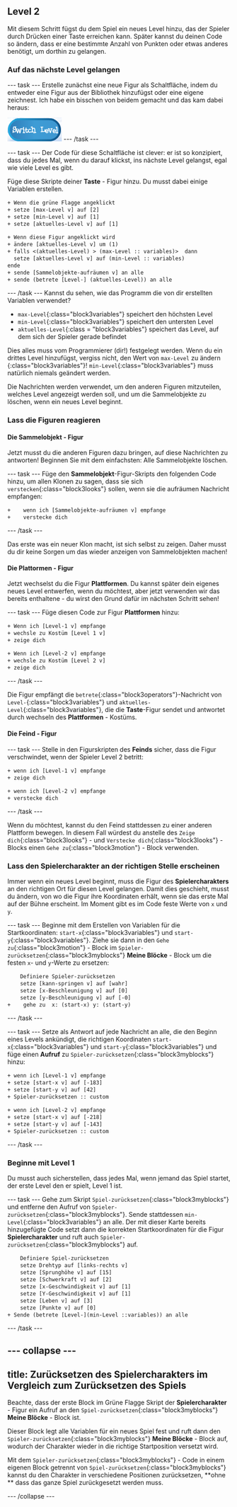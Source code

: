 ## Level 2

Mit diesem Schritt fügst du dem Spiel ein neues Level hinzu, das der Spieler durch Drücken einer Taste erreichen kann. Später kannst du deinen Code so ändern, dass er eine bestimmte Anzahl von Punkten oder etwas anderes benötigt, um dorthin zu gelangen.

### Auf das nächste Level gelangen

\--- task \--- Erstelle zunächst eine neue Figur als Schaltfläche, indem du entweder eine Figur aus der Bibliothek hinzufügst oder eine eigene zeichnest. Ich habe ein bisschen von beidem gemacht und das kam dabei heraus:

![Die Tasten-Figur zum Umschalten der Level](images/levelButton.png) \--- /task \---

\--- task \--- Der Code für diese Schaltfläche ist clever: er ist so konzipiert, dass du jedes Mal, wenn du darauf klickst, ins nächste Level gelangst, egal wie viele Level es gibt.

Füge diese Skripte deiner **Taste** - Figur hinzu. Du musst dabei einige Variablen erstellen.

```blocks3
+ Wenn die grüne Flagge angeklickt
+ setze [max-Level v] auf [2]
+ setze [min-Level v] auf [1]
+ setze [aktuelles-Level v] auf [1]
```

```blocks3
+ Wenn diese Figur angeklickt wird
+ ändere [aktuelles-Level v] um (1)
+ falls <(aktuelles-Level) > (max-Level :: variables)>  dann 
  setze [aktuelles-Level v] auf (min-Level :: variables)
ende
+ sende [Sammelobjekte-aufräumen v] an alle
+ sende (betrete [Level-] (aktuelles-Level)) an alle
```

\--- /task \--- Kannst du sehen, wie das Programm die von dir erstellten Variablen verwendet?

+ `max-Level`{:class="block3variables"} speichert den höchsten Level
+ `min-Level`{:class="block3variables"} speichert den untersten Level
+ `aktuelles-Level`{:class = "block3variables"} speichert das Level, auf dem sich der Spieler gerade befindet

Dies alles muss vom Programmierer \(dir!\) festgelegt werden. Wenn du ein drittes Level hinzufügst, vergiss nicht, den Wert von `max-Level` zu ändern {:class="block3variables"}! `min-Level`{:class="block3variables"} muss natürlich niemals geändert werden.

Die Nachrichten werden verwendet, um den anderen Figuren mitzuteilen, welches Level angezeigt werden soll, und um die Sammelobjekte zu löschen, wenn ein neues Level beginnt.

### Lass die Figuren reagieren

#### Die **Sammelobjekt** - Figur

Jetzt musst du die anderen Figuren dazu bringen, auf diese Nachrichten zu antworten! Beginnen Sie mit dem einfachsten: Alle Sammelobjekte löschen.

\--- task \--- Füge den **Sammelobjekt**-Figur-Skripts den folgenden Code hinzu, um allen Klonen zu sagen, dass sie sich `verstecken`{:class="block3looks"} sollen, wenn sie die aufräumen Nachricht empfangen:

```blocks3
+    wenn ich [Sammelobjekte-aufräumen v] empfange   
+    verstecke dich
```

\--- /task \---

Das erste was ein neuer Klon macht, ist sich selbst zu zeigen. Daher musst du dir keine Sorgen um das wieder anzeigen von Sammelobjekten machen!

#### Die **Plattormen** - Figur

Jetzt wechselst du die Figur **Plattformen**. Du kannst später dein eigenes neues Level entwerfen, wenn du möchtest, aber jetzt verwenden wir das bereits enthaltene - du wirst den Grund dafür im nächsten Schritt sehen!

\--- task \--- Füge diesen Code zur Figur **Plattformen** hinzu:

```blocks3
+ Wenn ich [Level-1 v] empfange
+ wechsle zu Kostüm [Level 1 v]
+ zeige dich
```

```blocks3
+ Wenn ich [Level-2 v] empfange
+ wechsle zu Kostüm [Level 2 v]
+ zeige dich
```

\--- /task \---

Die Figur empfängt die `betrete`{:class="block3operators"}-Nachricht von `Level-`{:class="block3variables"} und `aktuelles-Level`{:class="block3variables"}, die die **Taste**-Figur sendet und antwortet durch wechseln des **Plattformen** - Kostüms.

#### Die **Feind** - Figur

\--- task \--- Stelle in den Figurskripten des **Feinds** sicher, dass die Figur verschwindet, wenn der Spieler Level 2 betritt:

```blocks3
+ wenn ich [Level-1 v] empfange
+ zeige dich
```

```blocks3
+ wenn ich [Level-2 v] empfange
+ verstecke dich
```

\--- /task \---

Wenn du möchtest, kannst du den Feind stattdessen zu einer anderen Plattform bewegen. In diesem Fall würdest du anstelle des `Zeige dich`{:class="block3looks"} - und `Verstecke dich`{:class="block3looks"} -Blocks einen `Gehe zu`{:class="block3motion"} - Block verwenden.

### Lass den **Spielercharakter** an der richtigen Stelle erscheinen

Immer wenn ein neues Level beginnt, muss die Figur des **Spielercharakters** an den richtigen Ort für diesen Level gelangen. Damit dies geschieht, musst du ändern, von wo die Figur ihre Koordinaten erhält, wenn sie das erste Mal auf der Bühne erscheint. Im Moment gibt es im Code feste Werte von `x` und `y`.

\--- task \--- Beginne mit dem Erstellen von Variablen für die Startkoordinaten: `start-x`{:class="block3variables"} und `start-y`{:class="block3variables"}. Ziehe sie dann in den `Gehe zu`{:class="block3motion"} - Block im `Spieler-zurücksetzen`{:class="block3myblocks"} **Meine Blöcke** - Block um die festen `x`- und `y`-Werte zu ersetzen:

```blocks3
    Definiere Spieler-zurücksetzen
    setze [kann-springen v] auf [wahr]
    setze [x-Beschleunigung v] auf [0]
    setze [y-Beschleunigung v] auf [-0]
+    gehe zu  x: (start-x) y: (start-y)
```

\--- /task \---

\--- task \--- Setze als Antwort auf jede Nachricht an alle, die den Beginn eines Levels ankündigt, die richtigen Koordinaten `start-x`{:class="block3variables"} und `start-y`{:class="block3variables"} und füge einen **Aufruf** zu `Spieler-zurücksetzen`{:class="block3myblocks"} hinzu:

```blocks3
+ wenn ich [Level-1 v] empfange
+ setze [start-x v] auf [-183]
+ setze [start-y v] auf [42]
+ Spieler-zurücksetzen :: custom
```

```blocks3
+ wenn ich [Level-2 v] empfange
+ setze [start-x v] auf [-218]
+ setze [start-y v] auf [-143]
+ Spieler-zurücksetzen :: custom
```

\--- /task \---

### Beginne mit Level 1

Du musst auch sicherstellen, dass jedes Mal, wenn jemand das Spiel startet, der erste Level den er spielt, Level 1 ist.

\--- task \--- Gehe zum Skript `Spiel-zurücksetzen`{:class="block3myblocks"} und entferne den Aufruf von `Spieler-zurücksetzen`{:class="block3myblocks"}. Sende stattdessen `min-Level`{:class="block3variables"} an alle. Der mit dieser Karte bereits hinzugefügte Code setzt dann die korrekten Startkoordinaten für die Figur **Spielercharakter** und ruft auch `Spieler-zurücksetzen`{:class="block3myblocks"} auf.

```blocks3
    Definiere Spiel-zurücksetzen
    setze Drehtyp auf [links-rechts v]
    setze [Sprunghöhe v] auf [15]
    setze [Schwerkraft v] auf [2]
    setze [x-Geschwindigkeit v] auf [1]
    setze [Y-Geschwindigkeit v] auf [1]
    setze [Leben v] auf [3]
    setze [Punkte v] auf [0]
+ Sende (betrete [Level-](min-Level ::variables)) an alle
```

\--- /task \---

## \--- collapse \---

## title: Zurücksetzen des Spielercharakters im Vergleich zum Zurücksetzen des Spiels

Beachte, dass der erste Block im Grüne Flagge Skript der **Spielercharakter** - Figur ein Aufruf an den `Spiel-zurücksetzen`{:class="block3myblocks"} **Meine Blöcke** - Block ist.

Dieser Block legt alle Variablen für ein neues Spiel fest und ruft dann den `Spieler-zurücksetzen`{:class="block3myblocks"} **Meine Blöcke** - Block auf, wodurch der Charakter wieder in die richtige Startposition versetzt wird.

Mit dem `Spieler-zurücksetzen`{:class="block3myblocks"} - Code in einem eigenen Block getrennt von `Spiel-zurücksetzen`{:class="block3myblocks"} kannst du den Charakter in verschiedene Positionen zurücksetzen, **ohne ** dass das ganze Spiel zurückgesetzt werden muss.

\--- /collapse \---